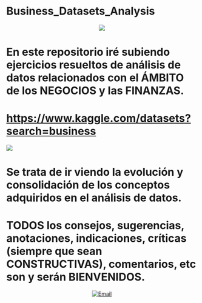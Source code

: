 # Business_Datasets_Analysis
<p align = "center">
  <img src = "business2.jfif">
</p>

# En este repositorio iré subiendo ejercicios resueltos de análisis de datos relacionados con el ÁMBITO de los NEGOCIOS y las FINANZAS.
# https://www.kaggle.com/datasets?search=business
![](kaggle.png)
# Se trata de ir viendo la evolución y consolidación de los conceptos adquiridos en el análisis de datos.
# TODOS los consejos, sugerencias, anotaciones, indicaciones, críticas (siempre que sean CONSTRUCTIVAS), comentarios, etc son y serán BIENVENIDOS.
<p align = "center">
  <a href="mailto:loquelojonove1975@gmail.com" target="_blank" rel = "noopener noreferrer" title="Email" rel="noopener"><img src="comentarios1.jfif" title="Email"></i></a>
</p>

